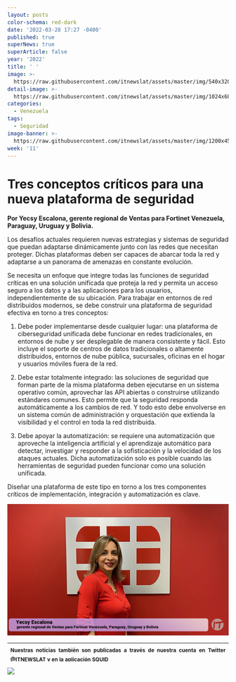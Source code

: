 ```yaml
---
layout: posts
color-schema: red-dark
date: '2022-03-28 17:27 -0400'
published: true
superNews: true
superArticle: false
year: '2022'
title: ' '
image: >-
  https://raw.githubusercontent.com/itnewslat/assets/master/img/540x320/Yecsy-Escalona-p.jpg
detail-image: >-
  https://raw.githubusercontent.com/itnewslat/assets/master/img/1024x680/Yecsy-Escalona-g.jpg
categories:
  - Venezuela
tags:
  - Seguridad
image-banner: >-
  https://raw.githubusercontent.com/itnewslat/assets/master/img/1200x450/Fortinet-MAYO-1.jpg
week: '11'
---
```

# Tres conceptos críticos para una nueva plataforma de seguridad

**Por Yecsy Escalona, gerente regional de Ventas para Fortinet Venezuela, Paraguay, Uruguay y Bolivia.**

Los desafíos actuales requieren nuevas estrategias y sistemas de seguridad que puedan adaptarse dinámicamente junto con las redes que necesitan proteger. Dichas plataformas deben ser capaces de abarcar toda la red y adaptarse a un panorama de amenazas en constante evolución. 

Se necesita un enfoque que integre todas las funciones de seguridad críticas en una solución unificada que proteja la red y permita un acceso seguro a los datos y a las aplicaciones para los usuarios, independientemente de su ubicación. Para trabajar en entornos de red distribuidos modernos, se debe construir una plataforma de seguridad efectiva en torno a tres conceptos:

1.	Debe poder implementarse desde cualquier lugar: una plataforma de ciberseguridad unificada debe funcionar en redes tradicionales, en entornos de nube y ser desplegable de manera consistente y fácil. Esto incluye el soporte de centros de datos tradicionales o altamente distribuidos, entornos de nube pública, sucursales, oficinas en el hogar y usuarios móviles fuera de la red. 

2.	Debe estar totalmente integrado: las soluciones de seguridad que forman parte de la misma plataforma deben ejecutarse en un sistema operativo común, aprovechar las API abiertas o construirse utilizando estándares comunes. Esto permite que la seguridad responda automáticamente a los cambios de red. Y todo esto debe envolverse en un sistema común de administración y orquestación que extienda la visibilidad y el control en toda la red distribuida.

3.	Debe apoyar la automatización: se requiere una automatización que aproveche la inteligencia artificial y el aprendizaje automático para detectar, investigar y responder a la sofisticación y la velocidad de los ataques actuales. Dicha automatización solo es posible cuando las herramientas de seguridad pueden funcionar como una solución unificada. 

Diseñar una plataforma de este tipo en torno a los tres componentes críticos de implementación, integración y automatización es clave.

![](https://raw.githubusercontent.com/itnewslat/assets/master/img/540x320/Yecsy-Escalona-p.jpg)

<table style="height: 42px;" width="569">
<tbody>
<tr>
<td style="text-align: justify;"><sub><strong>Nuestras noticias también son publicadas a través de nuestra cuenta en Twitter <a href="https://twitter.com/itnewslat?lang=es">@ITNEWSLAT</a> y en la aplicación <a href="https://squidapp.co/en/">SQUID</a></strong></sub></td>
</tr>
</tbody>
</table>

<img src="https://tracker.metricool.com/c3po.jpg?hash=56f88a41e39ab42c063cc51676587a04"/>

